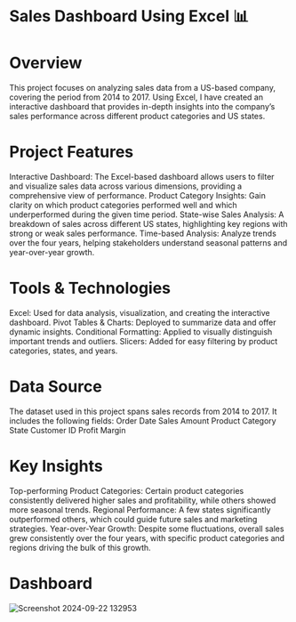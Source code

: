 # Sales Dashboard Using Excel 📊
# Overview
This project focuses on analyzing sales data from a US-based company, covering the period from 2014 to 2017. Using Excel, I have created an interactive dashboard that provides in-depth insights into the company’s sales performance across different product categories and US states.

# Project Features
Interactive Dashboard: The Excel-based dashboard allows users to filter and visualize sales data across various dimensions, providing a comprehensive view of performance.
Product Category Insights: Gain clarity on which product categories performed well and which underperformed during the given time period.
State-wise Sales Analysis: A breakdown of sales across different US states, highlighting key regions with strong or weak sales performance.
Time-based Analysis: Analyze trends over the four years, helping stakeholders understand seasonal patterns and year-over-year growth.

# Tools & Technologies
Excel: Used for data analysis, visualization, and creating the interactive dashboard.
Pivot Tables & Charts: Deployed to summarize data and offer dynamic insights.
Conditional Formatting: Applied to visually distinguish important trends and outliers.
Slicers: Added for easy filtering by product categories, states, and years.

# Data Source
The dataset used in this project spans sales records from 2014 to 2017. It includes the following fields:
Order Date
Sales Amount
Product Category
State
Customer ID
Profit Margin

# Key Insights
Top-performing Product Categories: Certain product categories consistently delivered higher sales and profitability, while others showed more seasonal trends.
Regional Performance: A few states significantly outperformed others, which could guide future sales and marketing strategies.
Year-over-Year Growth: Despite some fluctuations, overall sales grew consistently over the four years, with specific product categories and regions driving the bulk of this growth.

# Dashboard
![Screenshot 2024-09-22 132953](https://github.com/user-attachments/assets/e9c75429-af51-4eca-b2b0-4608f8704582)

